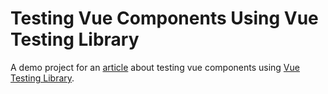 # Testing Vue Components Using Vue Testing Library

A demo project for an [article](https://github.com/jameesjohn/custom-event-demo) about testing vue components using [Vue Testing Library](https://github.com/testing-library/vue-testing-library).
